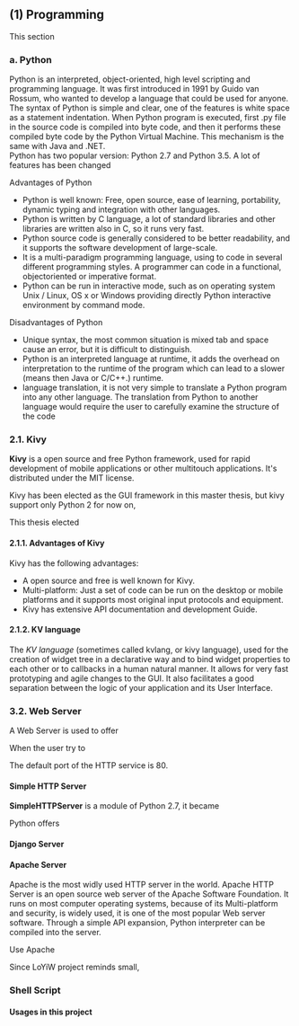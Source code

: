 ## (1) Programming
This section 

### a. Python

Python is an interpreted, object-oriented, high level scripting and programming language. It was first introduced in 1991 by Guido van Rossum, who wanted to develop a language that could be used for anyone. The syntax of Python is simple and clear, one of the features is white space as a statement indentation. When Python program is executed, first .py file in the source code is compiled into byte code, and then it performs these compiled byte code by the Python Virtual Machine. This mechanism is the same with Java and .NET.   
Python has two popular version: Python 2.7 and Python 3.5. A lot of features has been changed  

Advantages of Python  
* Python is well known: Free, open source, ease of learning, portability, dynamic typing and integration with other languages.  
* Python is written by C language, a lot of standard libraries and other libraries are written also in C, so it runs very fast.
* Python source code is generally considered to be better readability, and it supports the software development of large-scale.  
* It is a multi-paradigm programming language, using to code in several different programming styles. A programmer can code in a functional, objectoriented or imperative format.   
* Python can be run in interactive mode, such as on operating system Unix / Linux, OS x or Windows providing directly Python interactive environment by command mode. 


Disadvantages of Python  
* Unique syntax, the most common situation is mixed tab and space cause an error, but it is difficult to distinguish. 
* Python is an interpreted language at runtime, it adds the overhead on interpretation to the runtime of the program which can lead
to a slower (means then Java or C/C++.) runtime.  
* language translation,  it is not very simple to translate a Python program into any other language. The translation from Python to another language would require the user to carefully examine the structure of the code







### 2.1. Kivy
**Kivy** is a open source and free Python framework, used for rapid development of mobile applications or other multitouch applications. It's distributed under the MIT license.

Kivy has been elected as the GUI framework in this master thesis, but kivy support only Python 2 for now on, 

This thesis elected 

#### 2.1.1. Advantages of Kivy
Kivy has the following advantages:
* A open source and free is well known for Kivy.
* Multi-platform: Just a set of code can be run on the desktop or mobile platforms and it supports most original input protocols and equipment.  
* Kivy has extensive API documentation and development Guide.  


#### 2.1.2. KV language
The _KV language_ (sometimes called kvlang, or kivy language), used for the creation of widget tree in a declarative way and to bind widget properties to each other or to callbacks in a human natural manner. It allows for very fast prototyping and agile changes to the GUI. It also facilitates a good separation between the logic of your application and its User Interface.

### 3.2. Web Server

A Web Server is used to offer 

When the user try to 

The default port of the HTTP service is 80. 

#### Simple HTTP Server

**SimpleHTTPServer** is a module of Python 2.7, it became 



Python offers 

#### Django Server


#### Apache Server

Apache is the most widly used HTTP server in the world. Apache HTTP Server is an open source web server of the Apache Software Foundation. It runs on most computer operating systems, because of its Multi-platform and security, is widely used, it is one of the most popular Web server software. Through a simple API expansion, Python interpreter can be compiled into the server.

Use Apache 

Since LoYiW project reminds small, 

### Shell Script

#### Usages in this project
